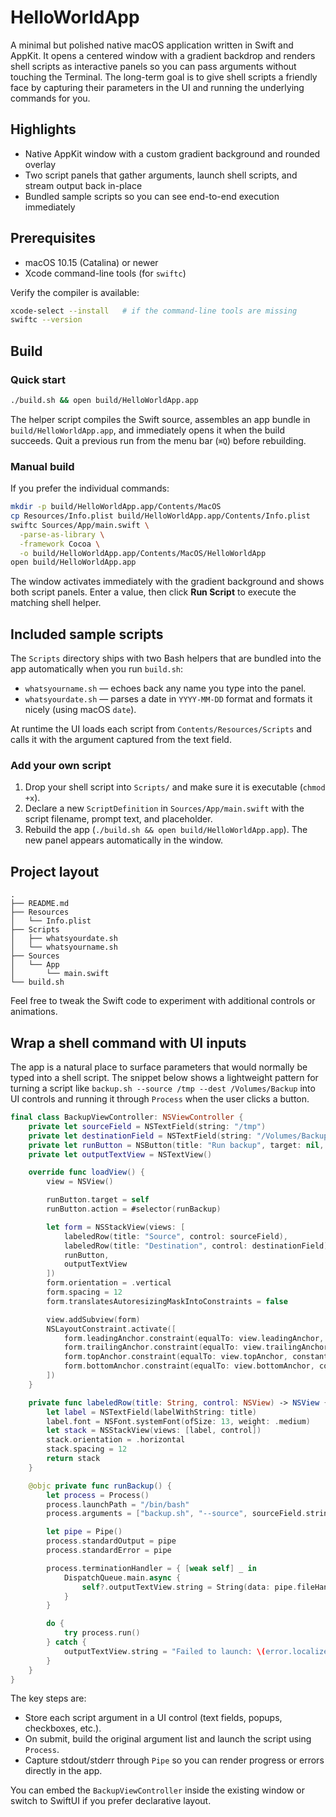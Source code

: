 # HelloWorldApp

A minimal but polished native macOS application written in Swift and AppKit. It opens a centered window with a gradient backdrop and renders shell scripts as interactive panels so you can pass arguments without touching the Terminal. The long-term goal is to give shell scripts a friendly face by capturing their parameters in the UI and running the underlying commands for you.

## Highlights
- Native AppKit window with a custom gradient background and rounded overlay
- Two script panels that gather arguments, launch shell scripts, and stream output back in-place
- Bundled sample scripts so you can see end-to-end execution immediately

## Prerequisites
- macOS 10.15 (Catalina) or newer
- Xcode command-line tools (for `swiftc`)

Verify the compiler is available:

```bash
xcode-select --install   # if the command-line tools are missing
swiftc --version
```

## Build

### Quick start

```bash
./build.sh && open build/HelloWorldApp.app
```

The helper script compiles the Swift source, assembles an app bundle in `build/HelloWorldApp.app`, and immediately opens it when the build succeeds. Quit a previous run from the menu bar (`⌘Q`) before rebuilding.

### Manual build

If you prefer the individual commands:

```bash
mkdir -p build/HelloWorldApp.app/Contents/MacOS
cp Resources/Info.plist build/HelloWorldApp.app/Contents/Info.plist
swiftc Sources/App/main.swift \
  -parse-as-library \
  -framework Cocoa \
  -o build/HelloWorldApp.app/Contents/MacOS/HelloWorldApp
open build/HelloWorldApp.app
```

The window activates immediately with the gradient background and shows both script panels. Enter a value, then click **Run Script** to execute the matching shell helper.


## Included sample scripts

The `Scripts` directory ships with two Bash helpers that are bundled into the app automatically when you run `build.sh`:

- `whatsyourname.sh` — echoes back any name you type into the panel.
- `whatsyourdate.sh` — parses a date in `YYYY-MM-DD` format and formats it nicely (using macOS `date`).

At runtime the UI loads each script from `Contents/Resources/Scripts` and calls it with the argument captured from the text field.

### Add your own script
1. Drop your shell script into `Scripts/` and make sure it is executable (`chmod +x`).
2. Declare a new `ScriptDefinition` in `Sources/App/main.swift` with the script filename, prompt text, and placeholder.
3. Rebuild the app (`./build.sh && open build/HelloWorldApp.app`). The new panel appears automatically in the window.


## Project layout

```
.
├── README.md
├── Resources
│   └── Info.plist
├── Scripts
│   ├── whatsyourdate.sh
│   └── whatsyourname.sh
├── Sources
│   └── App
│       └── main.swift
└── build.sh
```

Feel free to tweak the Swift code to experiment with additional controls or animations.

## Wrap a shell command with UI inputs

The app is a natural place to surface parameters that would normally be typed into a shell script. The snippet below shows a lightweight pattern for turning a script like `backup.sh --source /tmp --dest /Volumes/Backup` into UI controls and running it through `Process` when the user clicks a button.

```swift
final class BackupViewController: NSViewController {
    private let sourceField = NSTextField(string: "/tmp")
    private let destinationField = NSTextField(string: "/Volumes/Backup")
    private let runButton = NSButton(title: "Run backup", target: nil, action: nil)
    private let outputTextView = NSTextView()

    override func loadView() {
        view = NSView()

        runButton.target = self
        runButton.action = #selector(runBackup)

        let form = NSStackView(views: [
            labeledRow(title: "Source", control: sourceField),
            labeledRow(title: "Destination", control: destinationField),
            runButton,
            outputTextView
        ])
        form.orientation = .vertical
        form.spacing = 12
        form.translatesAutoresizingMaskIntoConstraints = false

        view.addSubview(form)
        NSLayoutConstraint.activate([
            form.leadingAnchor.constraint(equalTo: view.leadingAnchor, constant: 24),
            form.trailingAnchor.constraint(equalTo: view.trailingAnchor, constant: -24),
            form.topAnchor.constraint(equalTo: view.topAnchor, constant: 24),
            form.bottomAnchor.constraint(equalTo: view.bottomAnchor, constant: -24)
        ])
    }

    private func labeledRow(title: String, control: NSView) -> NSView {
        let label = NSTextField(labelWithString: title)
        label.font = NSFont.systemFont(ofSize: 13, weight: .medium)
        let stack = NSStackView(views: [label, control])
        stack.orientation = .horizontal
        stack.spacing = 12
        return stack
    }

    @objc private func runBackup() {
        let process = Process()
        process.launchPath = "/bin/bash"
        process.arguments = ["backup.sh", "--source", sourceField.stringValue, "--dest", destinationField.stringValue]

        let pipe = Pipe()
        process.standardOutput = pipe
        process.standardError = pipe

        process.terminationHandler = { [weak self] _ in
            DispatchQueue.main.async {
                self?.outputTextView.string = String(data: pipe.fileHandleForReading.readDataToEndOfFile(), encoding: .utf8) ?? ""
            }
        }

        do {
            try process.run()
        } catch {
            outputTextView.string = "Failed to launch: \(error.localizedDescription)"
        }
    }
}
```

The key steps are:
- Store each script argument in a UI control (text fields, popups, checkboxes, etc.).
- On submit, build the original argument list and launch the script using `Process`.
- Capture stdout/stderr through `Pipe` so you can render progress or errors directly in the app.

You can embed the `BackupViewController` inside the existing window or switch to SwiftUI if you prefer declarative layout.
